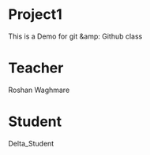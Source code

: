 # Project1
This is a Demo for git &amp: Github class



# Teacher 
Roshan Waghmare

# Student 

Delta_Student